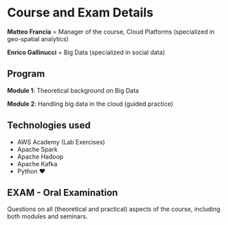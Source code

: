 # Course and Exam Details

**Matteo Francia** = Manager of the course, Cloud Platforms (specialized in geo-spatial analytics)

**Enrico Gallinucci** = Big Data (specialized in social data)

## Program

**Module 1**: Theoretical background on Big Data

**Module 2**: Handling big data in the cloud (guided practice)

## Technologies used

- AWS Academy (Lab Exercises)
- Apache Spark
- Apache Hadoop
- Apache Kafka
- Python :heart:

## EXAM - Oral Examination

Questions on all (theoretical and practical) aspects of the course, including both modules and seminars. 


